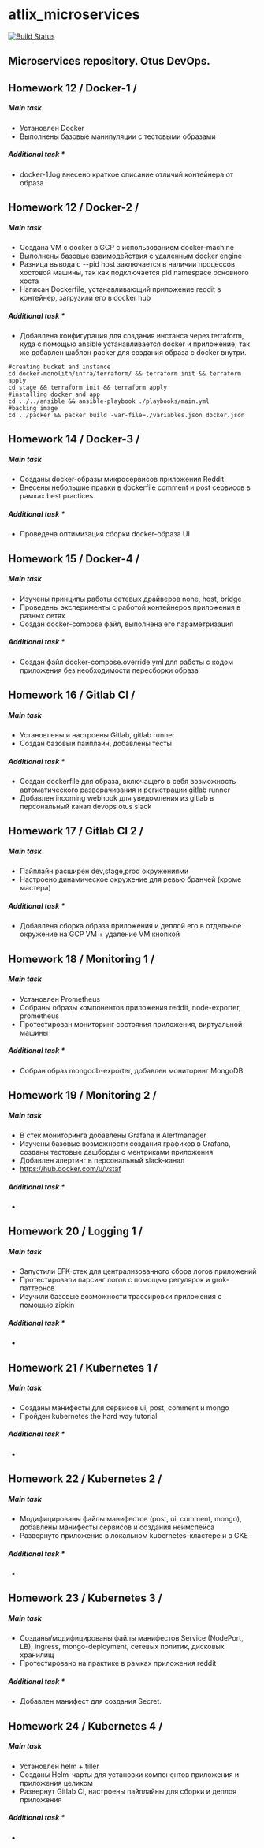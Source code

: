 # atlix_microservices
[![Build Status](https://travis-ci.com/Otus-DevOps-2018-09/atlix_microservices.svg?branch=master)](https://travis-ci.com/Otus-DevOps-2018-09/atlix_microservices)

## Microservices repository. Otus DevOps.

<a name="hw12"></a>
## Homework 12 / Docker-1 / 
<a name="hw121"></a>
##### Main task
- Установлен Docker
- Выполнены базовые манипуляции с тестовыми образами
<a name="hw122"></a>
##### Additional task *
- docker-1.log внесено краткое описание отличий контейнера от образа

<a name="hw13"></a>
## Homework 12 / Docker-2 / 
<a name="hw131"></a>
##### Main task
- Создана VM с docker в GCP с использованием docker-machine
- Выполнены базовые взаимодействия с удаленным docker engine
- Разница вывода с --pid host заключается в наличии процессов хостовой машины, так как подключается pid namespace основного хоста
- Написан Dockerfile, устанавливающий приложение reddit в контейнер, загрузили его в docker hub
<a name="hw132"></a>
##### Additional task *
- Добавлена конфигурация для создания инстанса через terraform, куда с помощью ansible устанавливается docker и приложение; так же добавлен шаблон packer для создания образа с docker внутри.
```
#creating bucket and instance
cd docker-monolith/infra/terraform/ && terraform init && terraform apply
cd stage && terraform init && terraform apply
#installing docker and app
cd ../../ansible && ansible-playbook ./playbooks/main.yml
#backing image
cd ../packer && packer build -var-file=./variables.json docker.json
```

<a name="hw14"></a>
## Homework 14 / Docker-3 / 
<a name="hw141"></a>
##### Main task
- Созданы docker-образы микросервисов приложения Reddit
- Внесены небольшие правки в dockerfile comment и post сервисов в рамках best practiсes.
<a name="hw142"></a>
##### Additional task *
- Проведена оптимизация сборки docker-образа UI

<a name="hw15"></a>
## Homework 15 / Docker-4 / 
<a name="hw151"></a>
##### Main task
- Изучены принципы работы сетевых драйверов none, host, bridge
- Проведены эксперименты с работой контейнеров приложения в разных сетях
- Создан docker-compose файл, выполнена его параметризация

<a name="hw152"></a>
##### Additional task *
- Создан файл docker-compose.override.yml для работы с кодом приложения без необходимости пересборки образа

<a name="hw16"></a>
## Homework 16 / Gitlab CI / 
<a name="hw161"></a>
##### Main task
- Установлены и настроены Gitlab, gitlab runner
- Создан базовый пайплайн, добавлены тесты

<a name="hw162"></a>
##### Additional task *
- Создан dockerfile для образа, включащего в себя возможность автоматического разворачивания и регистрации gitlab runner
- Добавлен incoming webhook для уведомления из gitlab в персональный канал devops otus slack

<a name="hw17"></a>
## Homework 17 / Gitlab CI 2 / 
<a name="hw171"></a>
##### Main task
- Пайплайн расширен dev,stage,prod окружениями
- Настроено динамическое окружение для ревью бранчей (кроме мастера)

<a name="hw172"></a>
##### Additional task *
- Добавлена сборка образа приложения и деплой его в отдельное окружение на GCP VM + удаление VM кнопкой

<a name="hw18"></a>
## Homework 18 / Monitoring 1 / 
<a name="hw181"></a>
##### Main task
- Установлен Prometheus
- Собраны образы компонентов приложения reddit, node-exporter, prometheus
- Протестирован мониторинг состояния приложения, виртуальной машины

<a name="hw182"></a>
##### Additional task *
- Собран образ mongodb-exporter, добавлен мониторинг MongoDB

<a name="hw19"></a>
## Homework 19 / Monitoring 2 / 
<a name="hw191"></a>
##### Main task
- В стек мониторинга добавлены Grafana и Alertmanager
- Изучены базовые возможности создания графиков в Grafana, созданы тестовые дашборды с ментриками приложения
- Добавлен алертинг в персональный slack-канал
- https://hub.docker.com/u/vstaf

<a name="hw192"></a>
##### Additional task *
- 

<a name="hw20"></a>
## Homework 20 / Logging 1 / 
<a name="hw201"></a>
##### Main task
- Запустили EFK-стек для централизованного сбора логов приложений
- Протестировали парсинг логов с помощью регулярок и grok-паттернов
- Изучили базовые возможности трассировки приложения с помощью zipkin

<a name="hw202"></a>
##### Additional task *
- 

<a name="hw21"></a>
## Homework 21 / Kubernetes 1 / 
<a name="hw211"></a>
##### Main task
- Созданы манифесты для сервисов ui, post, comment и mongo
- Пройден kubernetes the hard way tutorial

<a name="hw212"></a>
##### Additional task *
- 

<a name="hw22"></a>
## Homework 22 / Kubernetes 2 / 
<a name="hw221"></a>
##### Main task
- Модифицированы файлы манифестов (post, ui, comment, mongo), добавлены манифесты сервисов и создания неймспейса
- Развернуто приложение в локальном kubernetes-кластере и в GKE

<a name="hw222"></a>
##### Additional task *
- 

<a name="hw23"></a>
## Homework 23 / Kubernetes 3 / 
<a name="hw231"></a>
##### Main task
- Cозданы/модифицированы файлы манифестов Service (NodePort, LB), ingress, mongo-deployment, cетевых политик, дисковых хранилищ
- Протестировано на практике в рамках приложения reddit

<a name="hw232"></a>
##### Additional task *
- Добавлен манифест для создания Secret. 

<a name="hw24"></a>
## Homework 24 / Kubernetes 4 / 
<a name="hw241"></a>
##### Main task
- Установлен helm + tiller
- Созданы Helm-чарты для установки компонентов приложения и приложения целиком
- Развернут Gitlab CI, настроены пайплайны для сборки и деплоя приложения

<a name="hw242"></a>
##### Additional task *
-
